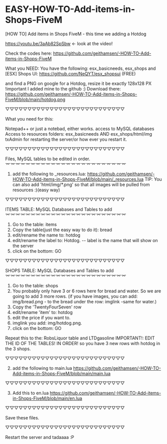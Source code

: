 # EASY-HOW-TO-Add-items-in-Shops-FiveM
[HOW TO] Add items in Shops FiveM - this time we adding a Hotdog

https://youtu.be/3aAb82SpSbw  <- look at the video! 

Check the codes here: 
https://github.com/geithamsen/-HOW-TO-Add-items-in-Shops-FiveM

What you NEED: 
You have the following: esx_basicneeds, esx_shops and [ESX] Shops UI: https://github.com/NeQYT/esx_shopsui (FREE)

and find a PNG on google for a Hotdog, resize it be exactly 128x128 PX !important
I added mine to the github :) 
Download there: https://github.com/geithamsen/-HOW-TO-Add-items-in-Shops-FiveM/blob/main/hotdog.png

▽▽▽▽▽▽▽▽▽▽▽▽▽▽▽▽▽▽▽▽▽▽▽▽▽▽▽

What you need for this:

Notepad++ or just a notebad, either works.
access to MySQL databases
Access to resources folders:
esx_basicneeds AND esx_shops/html/img
txAdmin for restarting the server/or how ever you restart it.

▽▽▽▽▽▽▽▽▽▽▽▽▽▽▽▽▽▽▽▽▽▽▽▽▽▽▽

Files, MySQL tables to be edited in order.
⌤⌤⌤⌤⌤⌤⌤⌤⌤⌤⌤⌤⌤⌤⌤⌤⌤⌤⌤⌤⌤⌤⌤⌤

1) add the following to _resources.lua:
https://github.com/geithamsen/-HOW-TO-Add-items-in-Shops-FiveM/blob/main/_resources.lua
TIP: You can also add  'html/img/*.png' so that all images will be pulled from resources :)(easy way)


▽▽▽▽▽▽▽▽▽▽▽▽▽▽▽▽▽▽▽▽▽▽▽▽▽▽▽

ITEMS TABLE: MySQL Databases and Tables to add
⌤⌤⌤⌤⌤⌤⌤⌤⌤⌤⌤⌤⌤⌤⌤⌤⌤⌤⌤⌤⌤⌤⌤⌤
1) Go to the table: items
2) Copy the table(just the easy way to do it): bread
3) edit/rename the name to: hotdog
4) edit/rename the label to: Hotdog. -- label is the name that will show on the server
5) click on the bottom: GO

▽▽▽▽▽▽▽▽▽▽▽▽▽▽▽▽▽▽▽▽▽▽▽▽▽▽▽

SHOPS TABLE: MySQL Databases and Tables to add
⌤⌤⌤⌤⌤⌤⌤⌤⌤⌤⌤⌤⌤⌤⌤⌤⌤⌤⌤⌤⌤⌤⌤⌤
1) Go to the table: shops
2) You probably only have 3 or 6 rows here for bread and water. So we are going to add 3 more rows. (if you have images, you can add: img/bread.png - to the bread under the row: imglink -same for water.)
3) Copy the 'TwentyFourSeven' row
4) edit/rename 'item' to: hotdog
5) edit the price if you want to. 
6) imglink you add: img/hotdog.png. 
7) click on the bottom: GO

Repeat this to the: RobsLiquor table and LTDgasoline
IMPORTANT!: EDIT THE ID OF THE TABLES! IN ORDER! 
so you have 3 new rows with hotdog in the 3 shops. 

▽▽▽▽▽▽▽▽▽▽▽▽▽▽▽▽▽▽▽▽▽▽▽▽▽▽▽

2) add the following to main.lua
https://github.com/geithamsen/-HOW-TO-Add-items-in-Shops-FiveM/blob/main/main.lua

▽▽▽▽▽▽▽▽▽▽▽▽▽▽▽▽▽▽▽▽▽▽▽▽▽▽▽

3) Add this to en.lua
https://github.com/geithamsen/-HOW-TO-Add-items-in-Shops-FiveM/blob/main/en.lua

▽▽▽▽▽▽▽▽▽▽▽▽▽▽▽▽▽▽▽▽▽▽▽▽▽▽▽

Save these files.

▽▽▽▽▽▽▽▽▽▽▽▽▽▽▽▽▽▽▽▽▽▽▽▽▽▽▽

Restart the server and tadaaaa :P 
